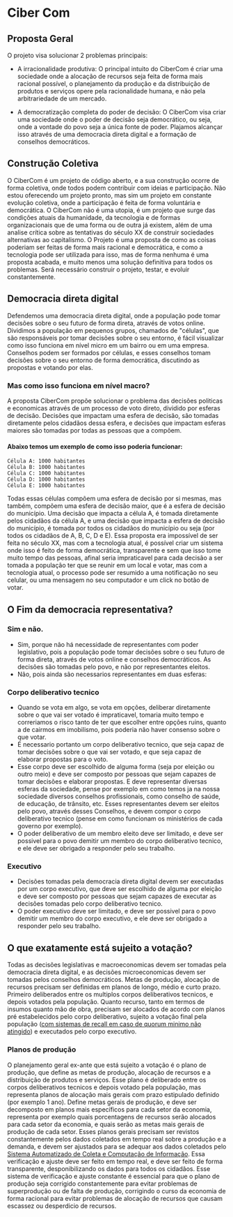 # Ciber Com
## Proposta Geral
O projeto visa solucionar 2 problemas principais:

- A irracionalidade produtiva: O principal intuito do CiberCom é criar uma sociedade onde a alocação de recursos seja feita de forma mais racional possível, o planejamento da produção e da distribuição de produtos e 
serviços opere pela racionalidade humana, e não pela arbitrariedade de um mercado. 

- A democratização completa do poder de decisão: O CiberCom visa criar uma sociedade onde o poder de decisão seja democrático, ou seja, onde a vontade do povo seja a única fonte de poder. Plajamos alcançar isso 
através de uma democracia direta digital e a formação de conselhos democráticos.


## Construção Coletiva
O CiberCom é um projeto de código aberto, e a sua construção ocorre de forma coletiva, onde todos podem contribuir com ideias e participação. Não estou oferecendo um projeto pronto, mas sim um projeto em constante evolução coletiva, onde a participação é feita de forma voluntária e democrática. 
O CiberCom não é uma utopia, é um projeto que surge das condições atuais da humanidade, da tecnologia e de formas organizacionais que de uma  forma ou de outra já existem, além de uma analise crítica sobre as tentativas do século XX de construir sociedades alternativas ao capitalismo. O Projeto é uma proposta de como as coisas poderiam ser feitas de forma mais racional e democrática, e como a tecnologia pode ser utilizada para isso, mas de forma nenhuma é uma proposta acabada, e muito menos uma solução definitiva para todos os problemas. Será necessário construir o projeto, testar, e evoluir constantemente.

## Democracia direta digital
Defendemos uma democracia direta digital, onde a população pode tomar decisões sobre o seu futuro de forma direta, através de votos online. Dividimos a população em pequenos grupos, chamados de "células", que são responsáveis por tomar decisões sobre o seu entorno, é fácil visualizar como isso funciona em nível micro em um bairro ou em uma empresa. Conselhos podem ser formados por células, e esses conselhos tomam decisões sobre o seu entorno de forma democrática, discutindo as propostas e votando por elas.

### Mas como isso funciona em nível macro?
A proposta CiberCom propõe solucionar o problema das decisões politicas e economicas através de um processo de voto direto, dividido por esferas de decisão. Decisões que impactam uma esfera de decisão,
são tomadas diretamente pelos cidadãos dessa esfera, e decisões que impactam esferas maiores são tomadas por todas as pessoas que a compõem.
#### Abaixo temos um exemplo de como isso poderia funcionar:
```
Célula A: 1000 habitantes
Célula B: 1000 habitantes
Célula C: 1000 habitantes
Célula D: 1000 habitantes
Célula E: 1000 habitantes
```
Todas essas células compõem uma esfera de decisão por si mesmas, mas também, compõem uma esfera de decisão maior, que é a esfera de decisão do município. Uma decisão que impacta a célula A, é tomada diretamente pelos cidadãos da célula A, e uma decisão que impacta a esfera de decisão do município, é tomada por todos os cidadãos do município ou seja (por todos os cidadãos de A, B, C, D e E).
Essa proposta era impossível de ser feita no século XX, mas com a tecnologia atual, é possível criar um sistema onde isso é feito de forma democrática, transparente e sem que isso tome muito tempo das pessoas, afinal seria impraticavel para cada decisão a ser tomada a população ter que se reunir em um local e votar, mas com a tecnologia atual, o processo pode ser resumido a uma notificação no seu celular, ou uma mensagem
no seu computador e um click no botão de votar.


## O Fim da democracia representativa?
### Sim e não. 
- Sim, porque não há necessidade de representantes com poder legislativo, pois a população pode tomar decisões sobre o seu futuro de forma direta, através de votos online e conselhos democráticos. As decisões são tomadas pelo povo, e não por representantes eleitos.
- Não, pois ainda são necessarios representantes em duas esferas:
### Corpo deliberativo tecnico
- Quando se vota em algo, se vota em opções, deliberar diretamente sobre o que vai ser votado é impraticavel, tomaria muito tempo e correriamos o risco tanto de ter que escolher entre opções ruins, quanto a de cairmos em imobilismo, pois poderia não haver consenso sobre o que votar.
- É necessario portanto um corpo deliberativo tecnico, que seja capaz de tomar decisões sobre o que vai ser votado, e que seja capaz de elaborar propostas para o voto.
- Esse corpo deve ser escolhido de alguma forma (seja por eleição ou outro meio) e deve ser composto por pessoas que sejam capazes de tomar decisões e elaborar propostas. E deve representar diversas esferas da sociedade, pense por exemplo em como temos ja na nossa sociedade diversos conselhos profissionais, como conselho de saúde, de educação, de trânsito, etc. Esses representantes devem ser eleitos pelo povo, através desses Conselhos, e devem compor o corpo deliberativo tecnico (pense em como funcionam os ministérios de cada governo por exemplo).
- O poder deliberativo de um membro eleito deve ser limitado, e deve ser possivel para o povo demitir um membro do corpo deliberativo tecnico, e ele deve ser obrigado a responder pelo seu trabalho. 
        
### Executivo
- Decisões tomadas pela democracia direta digital devem ser executadas por um corpo executivo, que deve ser escolhido de alguma por eleição e deve ser composto por pessoas que sejam capazes  de executar as decisões tomadas pelo corpo deliberativo tecnico.
- O poder executivo deve ser limitado, e deve ser possivel para o povo demitir um membro do corpo executivo, e ele deve ser obrigado a responder pelo seu trabalho.

## O que exatamente está sujeito a votação?
Todas as decisões legislativas e macroeconomicas devem ser tomadas pela democracia direta digital, e as decisões microeconomicas devem ser tomadas pelos conselhos democráticos. Metas de produção, alocação de recursos precisam ser definidas em planos de longo, médio e curto prazo. Primeiro deliberados entre os multiplos corpos deliberativos tecnicos, e depois votados pela população. Quanto recurso, tanto em termos de insumos quanto mão de obra, precisam ser alocados de acordo com planos pré estabelecidos pelo corpo deliberativo, sujeito a votação final pela população ([com sistemas de recall em caso de quorum minimo não atingido](<Quorum Minimo.md>)) e executados pelo corpo executivo.

### Planos de produção
O planejamento geral ex-ante que está sujeito a votação é o plano de produção, que define as metas de produção, alocação de recursos e a distribuição de produtos e serviços. Esse plano é deliberado entre os corpos deliberativos tecnicos e depois votado pela população, mas representa planos de alocação mais gerais com prazo estipulado definido (por exemplo 1 ano). Define metas gerais de produção, e deve ser decomposto em planos mais específicos para cada setor da economia, representa por exemplo quais porcentagens de recursos serão alocados para cada setor da economia, e quais serão as metas mais gerais de produção de cada setor. Esses planos gerais precisam ser revistos constantemente pelos dados coletados em tempo real sobre a produção e a demanda, e devem ser ajustados para se adequar aos dados coletados pelo [Sistema Automatizado de Coleta e Computação de Informação](SACCI.md). Essa verificação e ajuste deve ser feito em tempo real, e deve ser feito de forma transparente, desponibilizando os dados para todos os cidadãos. Esse sistema de verificação e ajuste constante é essencial para que o plano de produção seja corrigido constantemente para evitar problemas de superprodução ou de falta de produção, corrigindo o curso da economia de forma racional para evitar problemas de alocação de recursos que causam escassez ou desperdicio de recursos.




